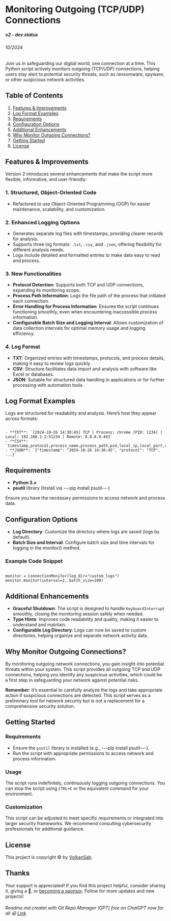 
# Monitoring Outgoing (TCP/UDP) Connections
##### v2 - dev status
###### 10/2024 

Join us in safeguarding our digital world, one connection at a time. This Python script actively monitors outgoing (TCP/UDP) connections, helping users stay alert to potential security threats, such as ransomware, spyware, or other suspicious network activities.

## Table of Contents

1. [Features & Improvements](#features--improvements)
2. [Log Format Examples](#log-format-examples)
3. [Requirements](#requirements)
4. [Configuration Options](#configuration-options)
5. [Additional Enhancements](#additional-enhancements)
6. [Why Monitor Outgoing Connections?](#why-monitor-outgoing-connections)
7. [Getting Started](#getting-started)
8. [License](#license)

## Features & Improvements

Version 2 introduces several enhancements that make the script more flexible, informative, and user-friendly:

### 1. Structured, Object-Oriented Code
   - Refactored to use Object-Oriented Programming (OOP) for easier maintenance, scalability, and customization.

### 2. Enhanced Logging Options
   - Generates separate log files with timestamps, providing clearer records for analysis.
   - Supports three log formats: `.txt`, `.csv`, and `.json`, offering flexibility for different analysis needs.
   - Logs include detailed and formatted entries to make data easy to read and process.

### 3. New Functionalities
   - **Protocol Detection**: Supports both TCP and UDP connections, expanding its monitoring scope.
   - **Process Path Information**: Logs the file path of the process that initiated each connection.
   - **Error Handling for Process Information**: Ensures the script continues functioning smoothly, even when encountering inaccessible process information.
   - **Configurable Batch Size and Logging Interval**: Allows customization of data collection intervals for optimal memory usage and logging efficiency.

### 4. Log Format
   - **TXT**: Organized entries with timestamps, protocols, and process details, making it easy to review logs quickly.
   - **CSV**: Structure facilitates data import and analysis with software like Excel or databases.
   - **JSON**: Suitable for structured data handling in applications or for further processing with automation tools.



## Log Format Examples

Logs are structured for readability and analysis. Here’s how they appear across formats:

```

- **TXT**: `[2024-10-26 14:30:45] TCP | Process: chrome (PID: 1234) | Local: 192.168.1.2:51234 | Remote: 8.8.8.8:443`
- **CSV**: `timestamp,protocol,process_name,process_path,pid,local_ip,local_port,remote_ip,remote_port,status`
- **JSON**: `{"timestamp": "2024-10-26 14:30:45", "protocol": "TCP", ...}`

```

## Requirements

- **Python 3.x**
- **psutil** library (Install via ---pip install psutil---)

Ensure you have the necessary permissions to access network and process data.

## Configuration Options

- **Log Directory**: Customize the directory where logs are saved (logs by default).
- **Batch Size and Interval**: Configure batch size and time intervals for logging in the monitor() method.



### Example Code Snippet

```

monitor = ConnectionMonitor(log_dir="custom_logs")  
monitor.monitor(interval=2, batch_size=100)

```

## Additional Enhancements

- **Graceful Shutdown**: The script is designed to handle `KeyboardInterrupt` smoothly, closing the monitoring session safely when needed.
- **Type Hints**: Improves code readability and quality, making it easier to understand and maintain.
- **Configurable Log Directory**: Logs can now be saved to custom directories, helping organize and separate network activity data.

## Why Monitor Outgoing Connections?

By monitoring outgoing network connections, you gain insight into potential threats within your system. This script provides all outgoing TCP and UDP connections, helping you identify any suspicious activities, which could be a first step in safeguarding your network against potential risks.

**Remember**: It’s essential to carefully analyze the logs and take appropriate action if suspicious connections are detected. This script serves as a preliminary tool for network security but is not a replacement for a comprehensive security solution.

## Getting Started

### Requirements
- Ensure the `psutil` library is installed (e.g., ---pip install psutil---).
- Run the script with appropriate permissions to access network and process information.

### Usage
The script runs indefinitely, continuously logging outgoing connections. You can stop the script using `CTRL+C` or the equivalent command for your environment.

### Customization
This script can be adjusted to meet specific requirements or integrated into larger security frameworks. We recommend consulting cybersecurity professionals for additional guidance.

## License

This project is copyright © by [VolkanSah](https://github.com/volkansah). 

## Thanks

Your support is appreciated! If you find this project helpful, consider sharing it, giving a 🌟, or [becoming a sponsor](https://github.com/sponsors/volkansah). Follow for more updates and new projects!

###### Readme.md createt with Git Repo Manager (GPT) free on ChatGPT now for all 😃 [Link](https://chatgpt.com/g/g-HBNMrjPNU-git-repo-manager)

